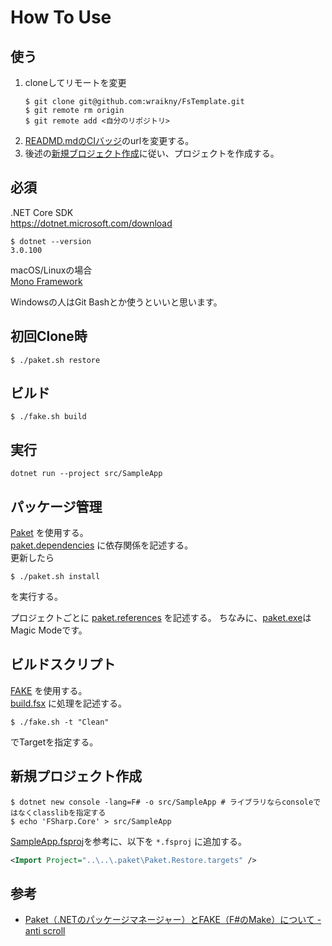 # How To Use

## 使う
1. cloneしてリモートを変更
    ```shell
    $ git clone git@github.com:wraikny/FsTemplate.git
    $ git remote rm origin
    $ git remote add <自分のリポジトリ>
    ```
2. [READMD.mdのCIバッジ](/README.md#L1)のurlを変更する。
3. 後述の[新規ブロジェクト作成](##新規プロジェクト作成)に従い、プロジェクトを作成する。

## 必須
.NET Core SDK  
https://dotnet.microsoft.com/download  

```shell
$ dotnet --version
3.0.100
```

macOS/Linuxの場合  
[Mono Framework](https://www.mono-project.com/download/stable/)  

Windowsの人はGit Bashとか使うといいと思います。

## 初回Clone時
```shell
$ ./paket.sh restore
```

## ビルド
```shell
$ ./fake.sh build
```

## 実行
```
dotnet run --project src/SampleApp
```

## パッケージ管理
[Paket](https://fsprojects.github.io/Paket/index.html) を使用する。  
[paket.dependencies](paket.dependencies) に依存関係を記述する。  
更新したら
```shell
$ ./paket.sh install
```
を実行する。

プロジェクトごとに [paket.references](src/SampleApp/paket.references) を記述する。
ちなみに、[paket.exe](.paket/paket.exe)はMagic Modeです。

## ビルドスクリプト
[FAKE](https://fake.build/) を使用する。  
[build.fsx](build.fsx) に処理を記述する。
```shell
$ ./fake.sh -t "Clean"
```
でTargetを指定する。

## 新規プロジェクト作成
```shell
$ dotnet new console -lang=F# -o src/SampleApp # ライブラリならconsoleではなくclasslibを指定する
$ echo 'FSharp.Core' > src/SampleApp
```

[SampleApp.fsproj](src/SampleApp.fsproj)を参考に、以下を `*.fsproj` に追加する。
```xml
<Import Project="..\..\.paket\Paket.Restore.targets" />
```


## 参考
- [Paket（.NETのパッケージマネージャー）とFAKE（F#のMake）について - anti scroll](https://tategakibunko.hatenablog.com/entry/2019/07/09/123655)
